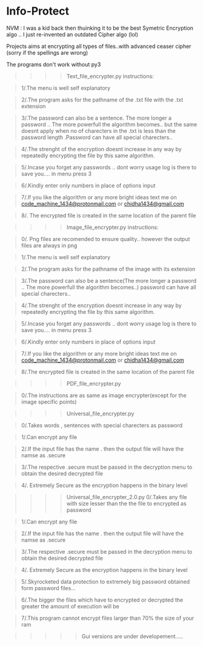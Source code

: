 # Info-Protect

NVM : I was a kid back then thuinking it to be the best Symetric Encryption algo .. I just re-invented an outdated Cipher algo (lol)

Projects aims at encrypting all types of files..with advanced ceaser cipher (sorry if the spellings are wrong)

The programs don't work without py3

>>>>Text_file_encrypter.py instructions:

>  1/.The menu is well self explanatory

>  2/.The program asks for the pathname of the .txt file with the .txt extension

>  3/.The password can also be a sentence. The more longer a password .. The more powerfull the algorithm becomes.. but the same doesnt       apply when no of charecters in the .txt is less than the password length .Password can have all special charecters..

>  4/.The strenght of the encryption doesnt increase in any way by repeatedly encrypting the file by this same algorithm.

>  5/.Incase you forget any passwords .. dont worry usage log is there to save you.... in menu press 3

>  6/.Kindly enter only numbers in place of options input
  
>  7/.If you like the algorithm or any more bright ideas text me on code_machine_1434@protonmail.com or chidha1434@gmail.com

>  8/. The encrypted file is created in the same location of the parent file

>>>>Image_file_encrypter.py instructions:

>  0/. Png files are recomended to ensure quality.. however the output files are always in png
  
>  1/.The menu is well self explanatory

>  2/.The program asks for the pathname of the image with its extension

>  3/.The password can also be a sentence(The more longer a password .. The more powerfull the algorithm becomes..) password can have all      special charecters..

>  4/.The strenght of the encryption doesnt increase in any way by repeatedly encrypting the file by this same algorithm.

>  5/.Incase you forget any passwords .. dont worry usage log is there to save you.... in menu press 3

>  6/.Kindly enter only numbers in place of options input

>  7/.If you like the algorithm or any more bright ideas text me on code_machine_1434@protonmail.com or chidha1434@gmail.com
  
>  8/.The encrypted file is created in the same location of the parent file

>>>>PDF_file_encrypter.py

>  0/.The instructions are as same as image encrypter(except for the image specific points)

>>>>Universal_file_encrypter.py

>  0/.Takes words , sentences with special charecters as password
  
>  1/.Can encrypt any file
  
>  2/.If the input file has the name <filename>.<extension> then the output file will have the namse as <filename>.secure
  
>  3/.The respective <filename>.secure must be passed in the decryption menu to obtain the desired decrypted file
  
>  4/. Extremely Secure as the encryption happens in the binary level

>>>>Universal_file_encrypter_2.0.py
>  0/.Takes any file with size lesser than the the file to encrypted as password
  
>  1/.Can encrypt any file
  
>  2/.If the input file has the name <filename>.<extension> then the output file will have the namse as <filename>.secure
  
>  3/.The respective <filename>.secure must be passed in the decryption menu to obtain the desired decrypted file
  
>  4/. Extremely Secure as the encryption happens in the binary level
  
>  5/.Skyrocketed data protection to extremely big password obtained form password files...
  
>  6/.The bigger the files which have to encrypted or decrypted the greater the amount of execution will be
  
>  7/.This program cannot encrypt files larger than 70% the size of your ram
  
  
  
>>>>>Gui versions are under developement.....



